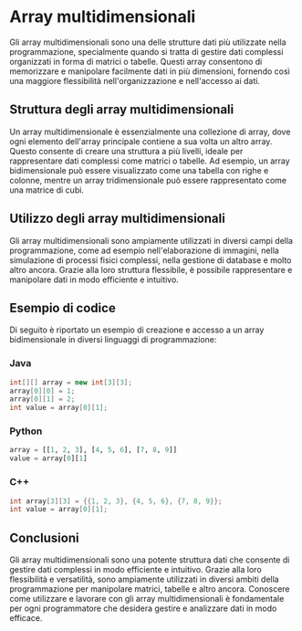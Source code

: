 # Array multidimensionali

Gli array multidimensionali sono una delle strutture dati più utilizzate nella programmazione, specialmente quando si tratta di gestire dati complessi organizzati in forma di matrici o tabelle. Questi array consentono di memorizzare e manipolare facilmente dati in più dimensioni, fornendo così una maggiore flessibilità nell'organizzazione e nell'accesso ai dati.

## Struttura degli array multidimensionali

Un array multidimensionale è essenzialmente una collezione di array, dove ogni elemento dell'array principale contiene a sua volta un altro array. Questo consente di creare una struttura a più livelli, ideale per rappresentare dati complessi come matrici o tabelle. Ad esempio, un array bidimensionale può essere visualizzato come una tabella con righe e colonne, mentre un array tridimensionale può essere rappresentato come una matrice di cubi.

## Utilizzo degli array multidimensionali

Gli array multidimensionali sono ampiamente utilizzati in diversi campi della programmazione, come ad esempio nell'elaborazione di immagini, nella simulazione di processi fisici complessi, nella gestione di database e molto altro ancora. Grazie alla loro struttura flessibile, è possibile rappresentare e manipolare dati in modo efficiente e intuitivo.

## Esempio di codice

Di seguito è riportato un esempio di creazione e accesso a un array bidimensionale in diversi linguaggi di programmazione:

### Java
```java
int[][] array = new int[3][3];
array[0][0] = 1;
array[0][1] = 2;
int value = array[0][1];
```

### Python
```python
array = [[1, 2, 3], [4, 5, 6], [7, 8, 9]]
value = array[0][1]
```

### C++
```cpp
int array[3][3] = {{1, 2, 3}, {4, 5, 6}, {7, 8, 9}};
int value = array[0][1];
```

## Conclusioni

Gli array multidimensionali sono una potente struttura dati che consente di gestire dati complessi in modo efficiente e intuitivo. Grazie alla loro flessibilità e versatilità, sono ampiamente utilizzati in diversi ambiti della programmazione per manipolare matrici, tabelle e altro ancora. Conoscere come utilizzare e lavorare con gli array multidimensionali è fondamentale per ogni programmatore che desidera gestire e analizzare dati in modo efficace.